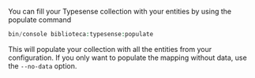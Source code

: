 
You can fill your Typesense collection with your entities by using the populate command

```php
bin/console biblioteca:typesense:populate
```

This will populate your collection with all the entities from your configuration.
If you only want to populate the mapping without data, use the `--no-data` option.
